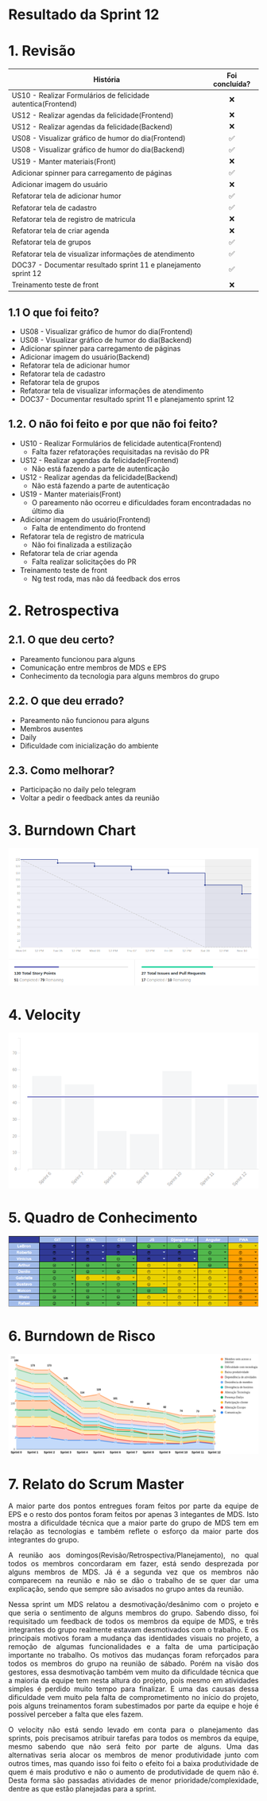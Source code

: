 # Resultado da Sprint 12

 # 1. Revisão

| História | Foi concluída? |
| -------- | :----: |
| US10 - Realizar Formulários de felicidade autentica(Frontend) | :x: | 
| US12 - Realizar agendas da felicidade(Frontend) | :x: |
| US12 - Realizar agendas da felicidade(Backend) | :x: |
| US08 - Visualizar gráfico de humor do dia(Frontend) | :white_check_mark: |
| US08 - Visualizar gráfico de humor do dia(Backend) | :white_check_mark: |
| US19 - Manter materiais(Front) | :x: |
| Adicionar spinner para carregamento de páginas | :white_check_mark: |
| Adicionar imagem do usuário | :x: |
| Refatorar tela de adicionar humor | :white_check_mark: | 
| Refatorar tela de cadastro | :white_check_mark: |
| Refatorar tela de registro de matricula | :x: |
| Refatorar tela de criar agenda | :x: |
| Refatorar tela de grupos | :white_check_mark: |
| Refatorar tela de visualizar informações de atendimento | :white_check_mark: |
| DOC37 - Documentar resultado sprint 11 e planejamento sprint 12 | :white_check_mark: |
| Treinamento teste de front | :x: |

## 1.1 O que foi feito?
* US08 - Visualizar gráfico de humor do dia(Frontend)
* US08 - Visualizar gráfico de humor do dia(Backend)
* Adicionar spinner para carregamento de páginas
* Adicionar imagem do usuário(Backend)
* Refatorar tela de adicionar humor
* Refatorar tela de cadastro
* Refatorar tela de grupos
* Refatorar tela de visualizar informações de atendimento
* DOC37 - Documentar resultado sprint 11 e planejamento sprint 12

## 1.2. O não foi feito e por que não foi feito?
* US10 - Realizar Formulários de felicidade autentica(Frontend)
    * Falta fazer refatorações requisitadas na revisão do PR
* US12 - Realizar agendas da felicidade(Frontend)
    * Não está fazendo a parte de autenticação
* US12 - Realizar agendas da felicidade(Backend)
    * Não está fazendo a parte de autenticação
* US19 - Manter materiais(Front)
    * O pareamento não ocorreu e dificuldades foram encontradadas no último dia
* Adicionar imagem do usuário(Frontend)
    * Falta de entendimento do frontend
* Refatorar tela de registro de matricula
    * Não foi finalizada a estilização
* Refatorar tela de criar agenda
    * Falta realizar solicitações do PR
* Treinamento teste de front
    * Ng test roda, mas não dá feedback dos erros

# 2. Retrospectiva

## 2.1. O que deu certo?  
* Pareamento funcionou para alguns
* Comunicação entre membros de MDS e EPS
* Conhecimento da tecnologia para alguns membros do grupo 

## 2.2. O que deu errado? 
* Pareamento não funcionou para alguns
* Membros ausentes
* Daily
* Dificuldade com inicialização do ambiente

## 2.3. Como melhorar?
* Participação no daily pelo telegram
* Voltar a pedir o feedback antes da reunião

# 3. Burndown Chart
![Sprint 12 - Burndown](../../assets/img/burndown/burndown12.png)

# 4. Velocity
![Sprint 12 - Velocity](../../assets/img/velocity/velocity12.png)

# 5. Quadro de Conhecimento
![Sprint 12 - Quadro de conhecimento](../../assets/img/quadro_conhecimento/quadro_conhecimento12.png)

# 6. Burndown de Risco
![Sprint 12 - Burndown de Risco](../../assets/img/burndown_risco/burndown_risco12.png)

# 7. Relato do Scrum Master
<p align = "justify">
    A maior parte dos pontos entregues foram feitos por parte da equipe de EPS e o resto dos pontos foram feitos por apenas 3 integantes de MDS. Isto mostra a dificuldade técnica que a maior parte do grupo de MDS tem em relação as tecnologias e também reflete o esforço da maior parte dos integrantes do grupo.
</p>
<p align = "justify">
    A reunião aos domingos(Revisão/Retrospectiva/Planejamento), no qual todos os membros concordaram em fazer, está sendo desprezada por alguns membros de MDS. Já é a segunda vez que os membros não comparecem na reunião e não se dão o trabalho de se quer dar uma explicação, sendo que sempre são avisados no grupo antes da reunião. 
</p>
<p align = "justify">
    Nessa sprint um MDS relatou a desmotivação/desânimo com o projeto e que seria o sentimento de alguns membros do grupo. Sabendo disso, foi requisitado um feedback de todos os membros da equipe de MDS, e três integrantes do grupo realmente estavam desmotivados com o trabalho. E os principais motivos foram a mudança das identidades visuais no projeto, a remoção de algumas funcionalidades e a falta de uma participação importante no trabalho. Os motivos das mudanças foram reforçados para todos os membros do grupo na reunião de sábado. Porém na visão dos gestores, essa desmotivação também vem muito da dificuldade técnica que a maioria da equipe tem nesta altura do projeto, pois mesmo em atividades simples é perdido muito tempo para finalizar. E uma das causas dessa dificuldade vem muito pela falta de comprometimento no início do projeto, pois alguns treinamentos foram subestimados por parte da equipe e hoje é possível perceber a falta que eles fazem.
</p>
<p align = "justify">
    O velocity não está sendo levado em conta para o planejamento das sprints, pois precisamos atribuir tarefas para todos os membros da equipe, mesmo sabendo que não será feito por parte de alguns. Uma das alternativas seria alocar os membros de menor produtividade junto com outros times, mas quando isso foi feito o efeito foi a baixa produtividade de quem é mais produtivo e não o aumento de produtividade de quem não é. Desta forma são passadas atividades de menor prioridade/complexidade, dentre as que estão planejadas para a sprint.
</p>


